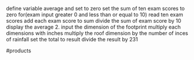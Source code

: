  
define variable average and set to zero 
set the sum of ten exam scores to zero
     for(exam input greater 0 and less than or equal to 10)
     read  ten exam scores
     add each exam score to sum 
     divide the sum of exam score by 10
 display the average 
 2.
input the dimension of the footprint
multiply each dimensions with inches 
    multiply the roof dimension by the number of inces of rainfall
	set the total to result 
	divide the result by 231
	
#products
